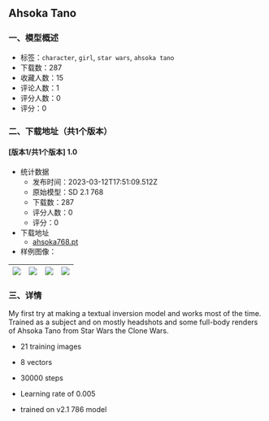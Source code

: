 ## Ahsoka Tano
### 一、模型概述

- 标签：`character`, `girl`, `star wars`, `ahsoka tano`
- 下载数：287
- 收藏人数：15
- 评论人数：1
- 评分人数：0
- 评分：0

### 二、下载地址（共1个版本）

#### [版本1/共1个版本] 1.0

- 统计数据
  - 发布时间：2023-03-12T17:51:09.512Z
  - 原始模型：SD 2.1 768
  - 下载数：287
  - 评分人数：0
  - 评分：0
- 下载地址
  - [ahsoka768.pt](https://civitai.com/api/download/models/4668)
- 样例图像：

| <img src="https://image.civitai.com/xG1nkqKTMzGDvpLrqFT7WA/b34c625e-69f2-4899-e761-02a08a80ac00/width=450/32899.jpeg" /> | <img src="https://image.civitai.com/xG1nkqKTMzGDvpLrqFT7WA/28d38e8c-8d64-45fb-9e00-ff947b284b00/width=450/32898.jpeg" /> | <img src="https://image.civitai.com/xG1nkqKTMzGDvpLrqFT7WA/0c9818a6-2cc1-4142-e6a8-15c45932c700/width=450/32897.jpeg" /> | <img src="https://image.civitai.com/xG1nkqKTMzGDvpLrqFT7WA/63a8ba57-66b7-4577-39ce-ba3e5f35f700/width=450/32896.jpeg" /> |
| ---- | ---- | ---- | ---- |


### 三、详情
<p>My first try at making a textual inversion model and works most of the time. Trained as a subject and on mostly headshots and some full-body renders of Ahsoka Tano from Star Wars the Clone Wars.</p><ul><li><p>21 training images</p></li><li><p>8 vectors</p></li><li><p>30000 steps</p></li><li><p>Learning rate of 0.005</p></li><li><p>trained on v2.1 786 model</p></li></ul><p></p>